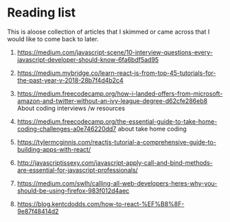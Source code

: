 # Reading list 

This is aloose collection of articles that I skimmed or came across that I would like to come back to later.

1. https://medium.com/javascript-scene/10-interview-questions-every-javascript-developer-should-know-6fa6bdf5ad95
1. https://medium.mybridge.co/learn-react-js-from-top-45-tutorials-for-the-past-year-v-2018-28b7f4d4b2c4

1.  https://medium.freecodecamp.org/how-i-landed-offers-from-microsoft-amazon-and-twitter-without-an-ivy-league-degree-d62cfe286eb8 About coding interviews /w resources

1. https://medium.freecodecamp.org/the-essential-guide-to-take-home-coding-challenges-a0e746220dd7 about take home coding
1. https://tylermcginnis.com/reactjs-tutorial-a-comprehensive-guide-to-building-apps-with-react/

1. http://javascriptissexy.com/javascript-apply-call-and-bind-methods-are-essential-for-javascript-professionals/

1. https://medium.com/swlh/calling-all-web-developers-heres-why-you-should-be-using-firefox-983f012d4aec

1. https://blog.kentcdodds.com/how-to-react-%EF%B8%8F-9e87f48414d2